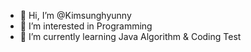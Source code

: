 - 👋 Hi, I’m @Kimsunghyunny
- 👀 I’m interested in Programming
- 🌱 I’m currently learning Java Algorithm & Coding Test

<!---
Kimsunghyunny/Kimsunghyunny is a ✨ special ✨ repository because its `README.md` (this file) appears on your GitHub profile.
You can click the Preview link to take a look at your changes.
--->
